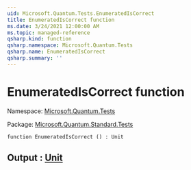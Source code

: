 ```yaml
---
uid: Microsoft.Quantum.Tests.EnumeratedIsCorrect
title: EnumeratedIsCorrect function
ms.date: 3/24/2021 12:00:00 AM
ms.topic: managed-reference
qsharp.kind: function
qsharp.namespace: Microsoft.Quantum.Tests
qsharp.name: EnumeratedIsCorrect
qsharp.summary: ''
---
```


# EnumeratedIsCorrect function

Namespace: [Microsoft.Quantum.Tests](xref:Microsoft.Quantum.Tests)

Package: [Microsoft.Quantum.Standard.Tests](https://nuget.org/packages/Microsoft.Quantum.Standard.Tests)




```qsharp
function EnumeratedIsCorrect () : Unit
```


## Output : [Unit](xref:microsoft.quantum.lang-ref.unit)

